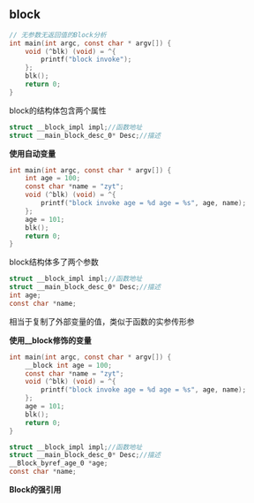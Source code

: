 ## block



```c
// 无参数无返回值的Block分析
int main(int argc, const char * argv[]) {
    void (^blk) (void) = ^{
        printf("block invoke");
    };
    blk();
    return 0;
}
```

block的结构体包含两个属性

```c
struct __block_impl impl;//函数地址
struct __main_block_desc_0* Desc;//描述
```

**使用自动变量**

```c
int main(int argc, const char * argv[]) {
    int age = 100;
    const char *name = "zyt";
    void (^blk) (void) = ^{
        printf("block invoke age = %d age = %s", age, name);
    };
    age = 101;
    blk();
    return 0;
}
```

block结构体多了两个参数

```c
struct __block_impl impl;//函数地址
struct __main_block_desc_0* Desc;//描述
int age;
const char *name;
```

相当于复制了外部变量的值，类似于函数的实参传形参

**使用__block修饰的变量**

```c
int main(int argc, const char * argv[]) {
    __block int age = 100;
    const char *name = "zyt";
    void (^blk) (void) = ^{
        printf("block invoke age = %d age = %s", age, name);
    };
    age = 101;
    blk();
    return 0;
}
```

```c
struct __block_impl impl;//函数地址
struct __main_block_desc_0* Desc;//描述
__Block_byref_age_0 *age;
const char *name;
```

**Block的强引用**

